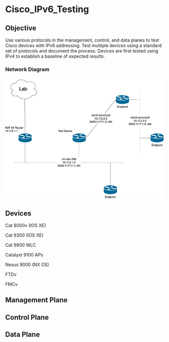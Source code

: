 # Cisco_IPv6_Testing
## Objective
Use various protocols in the management, control, and data planes to test Cisco devices with IPv6 addressing. Test multiple devices using a standard set of protocols and document the process. Devices are first tested using IPv4 to establish a baseline of expected results. 
### Network Diagram
![Image Failed to Load](Network_Diagram.png)
## Devices
Cat 8000v (IOS XE)

Cat 9300 (IOS XE)

Cat 9800 WLC

Catalyst 9100 APs

Nexus 9000 (NX OS)

FTDv 

FMCv
## Management Plane
## Control Plane
## Data Plane
